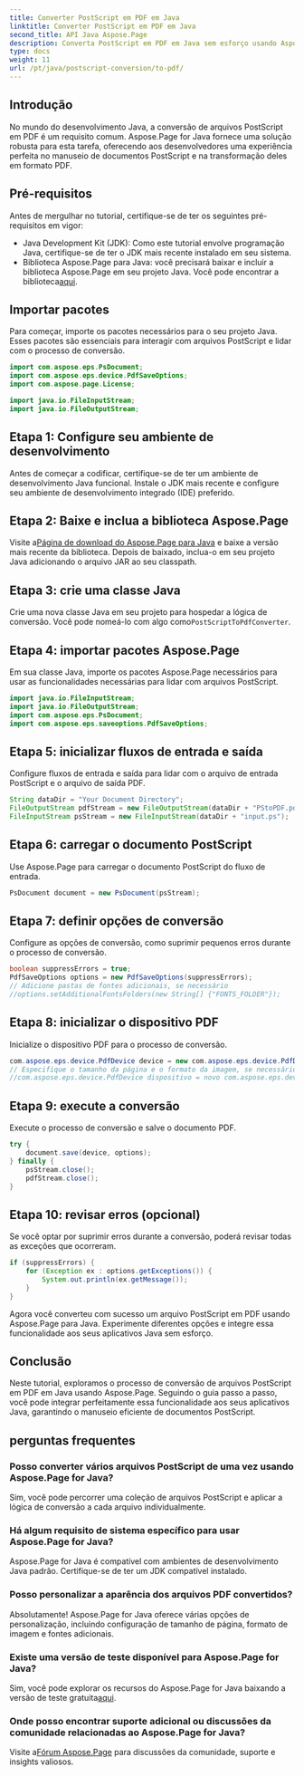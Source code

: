 ```yaml
---
title: Converter PostScript em PDF em Java
linktitle: Converter PostScript em PDF em Java
second_title: API Java Aspose.Page
description: Converta PostScript em PDF em Java sem esforço usando Aspose.Page. Siga nosso guia passo a passo para uma integração perfeita. Baixe Aspose.Page agora!
type: docs
weight: 11
url: /pt/java/postscript-conversion/to-pdf/
---
```

## Introdução
No mundo do desenvolvimento Java, a conversão de arquivos PostScript em PDF é um requisito comum. Aspose.Page for Java fornece uma solução robusta para esta tarefa, oferecendo aos desenvolvedores uma experiência perfeita no manuseio de documentos PostScript e na transformação deles em formato PDF.
## Pré-requisitos
Antes de mergulhar no tutorial, certifique-se de ter os seguintes pré-requisitos em vigor:
- Java Development Kit (JDK): Como este tutorial envolve programação Java, certifique-se de ter o JDK mais recente instalado em seu sistema.
-  Biblioteca Aspose.Page para Java: você precisará baixar e incluir a biblioteca Aspose.Page em seu projeto Java. Você pode encontrar a biblioteca[aqui](https://releases.aspose.com/page/java/).
## Importar pacotes
Para começar, importe os pacotes necessários para o seu projeto Java. Esses pacotes são essenciais para interagir com arquivos PostScript e lidar com o processo de conversão.
```java
import com.aspose.eps.PsDocument;
import com.aspose.eps.device.PdfSaveOptions;
import com.aspose.page.License;

import java.io.FileInputStream;
import java.io.FileOutputStream;
```
## Etapa 1: Configure seu ambiente de desenvolvimento
Antes de começar a codificar, certifique-se de ter um ambiente de desenvolvimento Java funcional. Instale o JDK mais recente e configure seu ambiente de desenvolvimento integrado (IDE) preferido.
## Etapa 2: Baixe e inclua a biblioteca Aspose.Page
 Visite a[Página de download do Aspose.Page para Java](https://releases.aspose.com/page/java/) e baixe a versão mais recente da biblioteca. Depois de baixado, inclua-o em seu projeto Java adicionando o arquivo JAR ao seu classpath.
## Etapa 3: crie uma classe Java
 Crie uma nova classe Java em seu projeto para hospedar a lógica de conversão. Você pode nomeá-lo com algo como`PostScriptToPdfConverter`.
## Etapa 4: importar pacotes Aspose.Page
Em sua classe Java, importe os pacotes Aspose.Page necessários para usar as funcionalidades necessárias para lidar com arquivos PostScript.
```java
import java.io.FileInputStream;
import java.io.FileOutputStream;
import com.aspose.eps.PsDocument;
import com.aspose.eps.saveoptions.PdfSaveOptions;
```
## Etapa 5: inicializar fluxos de entrada e saída
Configure fluxos de entrada e saída para lidar com o arquivo de entrada PostScript e o arquivo de saída PDF.
```java
String dataDir = "Your Document Directory";
FileOutputStream pdfStream = new FileOutputStream(dataDir + "PStoPDF.pdf");
FileInputStream psStream = new FileInputStream(dataDir + "input.ps");
```
## Etapa 6: carregar o documento PostScript
Use Aspose.Page para carregar o documento PostScript do fluxo de entrada.
```java
PsDocument document = new PsDocument(psStream);
```
## Etapa 7: definir opções de conversão
Configure as opções de conversão, como suprimir pequenos erros durante o processo de conversão.
```java
boolean suppressErrors = true;
PdfSaveOptions options = new PdfSaveOptions(suppressErrors);
// Adicione pastas de fontes adicionais, se necessário
//options.setAdditionalFontsFolders(new String[] {"FONTS_FOLDER"});
```
## Etapa 8: inicializar o dispositivo PDF
Inicialize o dispositivo PDF para o processo de conversão.
```java
com.aspose.eps.device.PdfDevice device = new com.aspose.eps.device.PdfDevice(pdfStream);
// Especifique o tamanho da página e o formato da imagem, se necessário
//com.aspose.eps.device.PdfDevice dispositivo = novo com.aspose.eps.device.PdfDevice(pdfStream, nova dimensão(595, 842));
```
## Etapa 9: execute a conversão
Execute o processo de conversão e salve o documento PDF.
```java
try {
    document.save(device, options);
} finally {
    psStream.close();
    pdfStream.close();
}
```
## Etapa 10: revisar erros (opcional)
Se você optar por suprimir erros durante a conversão, poderá revisar todas as exceções que ocorreram.
```java
if (suppressErrors) {
    for (Exception ex : options.getExceptions()) {
        System.out.println(ex.getMessage());
    }
}
```
Agora você converteu com sucesso um arquivo PostScript em PDF usando Aspose.Page para Java. Experimente diferentes opções e integre essa funcionalidade aos seus aplicativos Java sem esforço.
## Conclusão
Neste tutorial, exploramos o processo de conversão de arquivos PostScript em PDF em Java usando Aspose.Page. Seguindo o guia passo a passo, você pode integrar perfeitamente essa funcionalidade aos seus aplicativos Java, garantindo o manuseio eficiente de documentos PostScript.

## perguntas frequentes
### Posso converter vários arquivos PostScript de uma vez usando Aspose.Page for Java?
Sim, você pode percorrer uma coleção de arquivos PostScript e aplicar a lógica de conversão a cada arquivo individualmente.
### Há algum requisito de sistema específico para usar Aspose.Page for Java?
Aspose.Page for Java é compatível com ambientes de desenvolvimento Java padrão. Certifique-se de ter um JDK compatível instalado.
### Posso personalizar a aparência dos arquivos PDF convertidos?
Absolutamente! Aspose.Page for Java oferece várias opções de personalização, incluindo configuração de tamanho de página, formato de imagem e fontes adicionais.
### Existe uma versão de teste disponível para Aspose.Page for Java?
 Sim, você pode explorar os recursos do Aspose.Page for Java baixando a versão de teste gratuita[aqui](https://releases.aspose.com/).
### Onde posso encontrar suporte adicional ou discussões da comunidade relacionadas ao Aspose.Page for Java?
 Visite a[Fórum Aspose.Page](https://forum.aspose.com/c/page/39) para discussões da comunidade, suporte e insights valiosos.